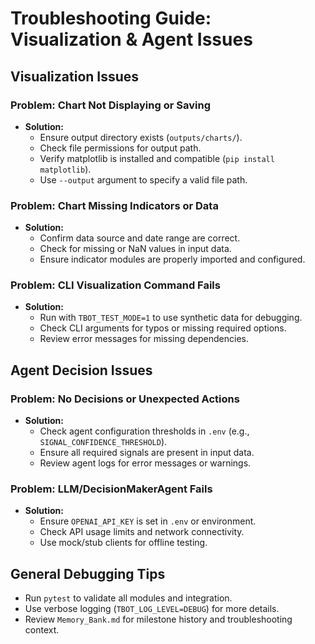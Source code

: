 # Troubleshooting Guide: Visualization & Agent Issues

## Visualization Issues

### Problem: Chart Not Displaying or Saving
- **Solution:**
  - Ensure output directory exists (`outputs/charts/`).
  - Check file permissions for output path.
  - Verify matplotlib is installed and compatible (`pip install matplotlib`).
  - Use `--output` argument to specify a valid file path.

### Problem: Chart Missing Indicators or Data
- **Solution:**
  - Confirm data source and date range are correct.
  - Check for missing or NaN values in input data.
  - Ensure indicator modules are properly imported and configured.

### Problem: CLI Visualization Command Fails
- **Solution:**
  - Run with `TBOT_TEST_MODE=1` to use synthetic data for debugging.
  - Check CLI arguments for typos or missing required options.
  - Review error messages for missing dependencies.

## Agent Decision Issues

### Problem: No Decisions or Unexpected Actions
- **Solution:**
  - Check agent configuration thresholds in `.env` (e.g., `SIGNAL_CONFIDENCE_THRESHOLD`).
  - Ensure all required signals are present in input data.
  - Review agent logs for error messages or warnings.

### Problem: LLM/DecisionMakerAgent Fails
- **Solution:**
  - Ensure `OPENAI_API_KEY` is set in `.env` or environment.
  - Check API usage limits and network connectivity.
  - Use mock/stub clients for offline testing.

## General Debugging Tips
- Run `pytest` to validate all modules and integration.
- Use verbose logging (`TBOT_LOG_LEVEL=DEBUG`) for more details.
- Review `Memory_Bank.md` for milestone history and troubleshooting context.

